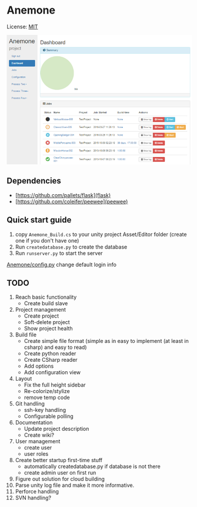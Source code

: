 # Anemone
License: [MIT](LICENSE)

![alt text](https://raw.githubusercontent.com/Winnak/Anemone/master/screenshots/Screenshot_1.png "WIP")


## Dependencies
* [https://github.com/pallets/flask](flask)
* [https://github.com/coleifer/peewee](peewee)


## Quick start guide
1. copy `Anemone_Build.cs` to your unity project Asset/Editor folder (create one if you don't have one)
2. Run `createdatabase.py` to create the database
3. Run `runserver.py` to start the server

[Anemone/config.py](Anemone/config.py) change default login info


## TODO
1. Reach basic functionality
    * Create build slave
2. Project management
    * Create project
    * Soft-delete project
    * Show project health
3. Build file
    * Create simple file format (simple as in easy to implement (at least in csharp) and easy to read)
    * Create python reader
    * Create CSharp reader
    * Add options
    * Add configuration view
4. Layout
    * Fix the full height sidebar
    * Re-colorize/stylize
    * remove temp code
5. Git handling
    * ssh-key handling
    * Configurable polling
6. Documentation
    * Update project description
    * Create wiki?
7. User management
    * create user
    * user roles
8. Create better startup first-time stuff
    * automatically createdatabase.py if database is not there
    * create admin user on first run
9. Figure out solution for cloud building
10. Parse unity log file and make it more informative.
11. Perforce handling
12. SVN handling?
